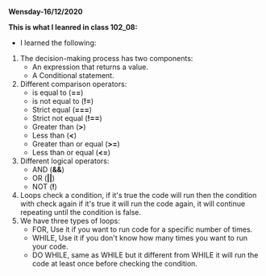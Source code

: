 **Wensday-16/12/2020**

**This is what I leanred in class 102_08:**


* I learned the following:
1. The decision-making process has two components:
    * An expression that returns a value.
    * A Conditional statement.
2. Different comparison operators:
    * is equal to (**==**)
    * is not equal to (**!=**)
    * Strict equal (**===**)
    * Strict not equal (**!==**)
    * Greater than (**>**)
    * Less than (**<**)
    * Greater than or equal (**>=**)
    * Less than or equal (**<=**)
3. Different logical operators:
    * AND (**&&**)
    * OR (**||**)
    * NOT (**!**)
4. Loops check a condition, if it's true the code will run then the condition with check again if it's true it will run the code again, it will continue repeating until the condition is false.
5. We have three types of loops:
    * FOR, Use it if you want to run code for a specific number of times.
    * WHILE, Use it if you don't know how many   times you want to run your code.
    * DO WHILE, same as WHILE but it different from WHILE it will run the code at least once before checking the condition.